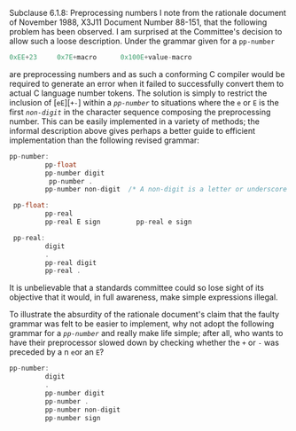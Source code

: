 Subclause 6.1.8: Preprocessing numbers I note from the rationale document of
November 1988, X3J11 Document Number 88-151, that the following problem has been
observed. I am surprised at the Committee's decision to allow such a loose
description. Under the grammar given for a `pp-number`

```c
0xEE+23     0x7E+macro      0x100E+value-macro
```

are preprocessing numbers and as such a conforming C compiler would be required
to generate an error when it failed to successfully convert them to actual C
language number tokens. The solution is simply to restrict the inclusion of
\[`eE`\]\[`+-`\] within a *`pp-number`* to situations where the `e` or `E` is
the first *`non-digit`* in the character sequence composing the preprocessing
number. This can be easily implemented in a variety of methods; the informal
description above gives perhaps a better guide to efficient implementation than
the following revised grammar:

```c
pp-number:
         pp-float
         pp-number digit
          pp-number .
         pp-number non-digit  /* A non-digit is a letter or underscore */

 pp-float:
         pp-real
         pp-real E sign         pp-real e sign

 pp-real:
         digit
         .
         pp-real digit
         pp-real .
```

It is unbelievable that a standards committee could so lose sight of its
objective that it would, in full awareness, make simple expressions illegal.

To illustrate the absurdity of the rationale document's claim that the faulty
grammar was felt to be easier to implement, why not adopt the following grammar
for a *`pp-number`* and really make life simple; after all, who wants to have
their preprocessor slowed down by checking whether the `+` or `-` was preceded
by a n `e`or an `E`?

```c
pp-number:
         digit
         .
         pp-number digit
         pp-number .
         pp-number non-digit
         pp-number sign
```
